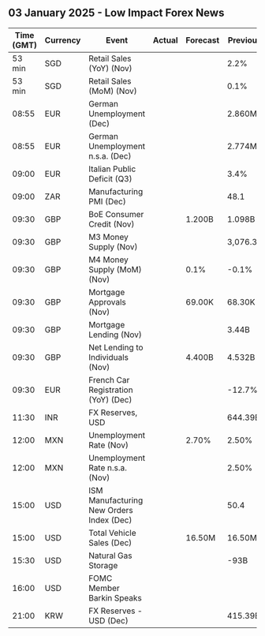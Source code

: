 ## 03 January 2025 - Low Impact Forex News

| Time (GMT) | Currency | Event | Actual | Forecast | Previous |
|------|----------|-------|--------|----------|----------|
| 53 min | SGD | Retail Sales (YoY) (Nov) |  |  | 2.2% |
| 53 min | SGD | Retail Sales (MoM) (Nov) |  |  | 0.1% |
| 08:55 | EUR | German Unemployment (Dec) |  |  | 2.860M |
| 08:55 | EUR | German Unemployment n.s.a. (Dec) |  |  | 2.774M |
| 09:00 | EUR | Italian Public Deficit (Q3) |  |  | 3.4% |
| 09:00 | ZAR | Manufacturing PMI (Dec) |  |  | 48.1 |
| 09:30 | GBP | BoE Consumer Credit (Nov) |  | 1.200B | 1.098B |
| 09:30 | GBP | M3 Money Supply (Nov) |  |  | 3,076.3B |
| 09:30 | GBP | M4 Money Supply (MoM) (Nov) |  | 0.1% | -0.1% |
| 09:30 | GBP | Mortgage Approvals (Nov) |  | 69.00K | 68.30K |
| 09:30 | GBP | Mortgage Lending (Nov) |  |  | 3.44B |
| 09:30 | GBP | Net Lending to Individuals (Nov) |  | 4.400B | 4.532B |
| 09:30 | EUR | French Car Registration (YoY) (Dec) |  |  | -12.7% |
| 11:30 | INR | FX Reserves, USD |  |  | 644.39B |
| 12:00 | MXN | Unemployment Rate (Nov) |  | 2.70% | 2.50% |
| 12:00 | MXN | Unemployment Rate n.s.a. (Nov) |  |  | 2.50% |
| 15:00 | USD | ISM Manufacturing New Orders Index (Dec) |  |  | 50.4 |
| 15:00 | USD | Total Vehicle Sales (Dec) |  | 16.50M | 16.50M |
| 15:30 | USD | Natural Gas Storage |  |  | -93B |
| 16:00 | USD | FOMC Member Barkin Speaks |  |  |  |
| 21:00 | KRW | FX Reserves - USD (Dec) |  |  | 415.39B |
